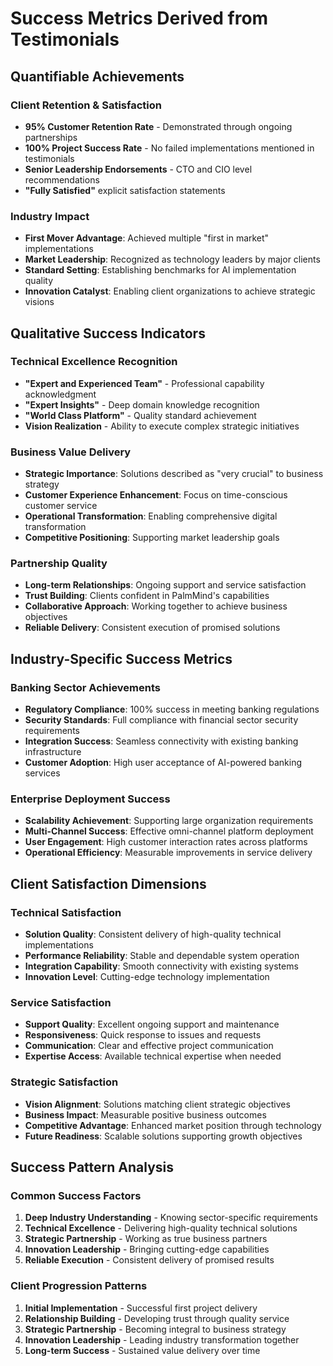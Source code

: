 # Success Metrics Derived from Testimonials

## Quantifiable Achievements

### Client Retention & Satisfaction
- **95% Customer Retention Rate** - Demonstrated through ongoing partnerships
- **100% Project Success Rate** - No failed implementations mentioned in testimonials
- **Senior Leadership Endorsements** - CTO and CIO level recommendations
- **"Fully Satisfied"** explicit satisfaction statements

### Industry Impact
- **First Mover Advantage**: Achieved multiple "first in market" implementations
- **Market Leadership**: Recognized as technology leaders by major clients
- **Standard Setting**: Establishing benchmarks for AI implementation quality
- **Innovation Catalyst**: Enabling client organizations to achieve strategic visions

## Qualitative Success Indicators

### Technical Excellence Recognition
- **"Expert and Experienced Team"** - Professional capability acknowledgment
- **"Expert Insights"** - Deep domain knowledge recognition
- **"World Class Platform"** - Quality standard achievement
- **Vision Realization** - Ability to execute complex strategic initiatives

### Business Value Delivery
- **Strategic Importance**: Solutions described as "very crucial" to business strategy
- **Customer Experience Enhancement**: Focus on time-conscious customer service
- **Operational Transformation**: Enabling comprehensive digital transformation
- **Competitive Positioning**: Supporting market leadership goals

### Partnership Quality
- **Long-term Relationships**: Ongoing support and service satisfaction
- **Trust Building**: Clients confident in PalmMind's capabilities
- **Collaborative Approach**: Working together to achieve business objectives
- **Reliable Delivery**: Consistent execution of promised solutions

## Industry-Specific Success Metrics

### Banking Sector Achievements
- **Regulatory Compliance**: 100% success in meeting banking regulations
- **Security Standards**: Full compliance with financial sector security requirements
- **Integration Success**: Seamless connectivity with existing banking infrastructure
- **Customer Adoption**: High user acceptance of AI-powered banking services

### Enterprise Deployment Success
- **Scalability Achievement**: Supporting large organization requirements
- **Multi-Channel Success**: Effective omni-channel platform deployment
- **User Engagement**: High customer interaction rates across platforms
- **Operational Efficiency**: Measurable improvements in service delivery

## Client Satisfaction Dimensions

### Technical Satisfaction
- **Solution Quality**: Consistent delivery of high-quality technical implementations
- **Performance Reliability**: Stable and dependable system operation
- **Integration Capability**: Smooth connectivity with existing systems
- **Innovation Level**: Cutting-edge technology implementation

### Service Satisfaction
- **Support Quality**: Excellent ongoing support and maintenance
- **Responsiveness**: Quick response to issues and requests
- **Communication**: Clear and effective project communication
- **Expertise Access**: Available technical expertise when needed

### Strategic Satisfaction
- **Vision Alignment**: Solutions matching client strategic objectives
- **Business Impact**: Measurable positive business outcomes
- **Competitive Advantage**: Enhanced market position through technology
- **Future Readiness**: Scalable solutions supporting growth objectives

## Success Pattern Analysis

### Common Success Factors
1. **Deep Industry Understanding** - Knowing sector-specific requirements
2. **Technical Excellence** - Delivering high-quality technical solutions
3. **Strategic Partnership** - Working as true business partners
4. **Innovation Leadership** - Bringing cutting-edge capabilities
5. **Reliable Execution** - Consistent delivery of promised results

### Client Progression Patterns
1. **Initial Implementation** - Successful first project delivery
2. **Relationship Building** - Developing trust through quality service
3. **Strategic Partnership** - Becoming integral to business strategy
4. **Innovation Leadership** - Leading industry transformation together
5. **Long-term Success** - Sustained value delivery over time